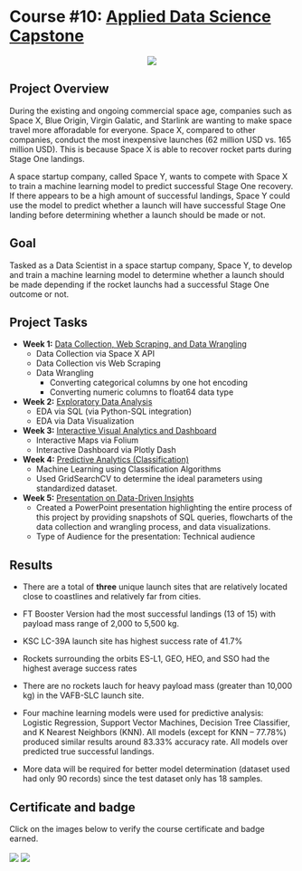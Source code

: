 # Course #10: [Applied Data Science Capstone](https://github.com/collinbashore/IBM-Data-Science-Professional-Certification/blob/main/10%20-%20Capstone%20Project/Data-Science-Capstone-Collin.pdf)

<p align="center">
    <img src = "https://github.com/collinbashore/IBM-Data-Science-Professional-Certification/blob/main/10%20-%20Capstone%20Project/Data%20Sciecne%20Capstone%20Project%20Cover%20Slide.JPG">
</p>

## Project Overview
During the existing and ongoing commercial space age, companies such as Space X, Blue Origin, Virgin Galatic, and Starlink are wanting to make space travel more afforadable for everyone. Space X, compared to other companies, conduct the most inexpensive launches (62 million USD vs. 165 million USD). This is because Space X is able to recover rocket parts during Stage One landings.

A space startup company, called Space Y, wants to compete with Space X to train a machine learning model to predict successful Stage One recovery. If there appears to be a high amount of successful landings, Space Y could use the model to predict whether a launch will have successful Stage One landing before determining whether a launch should be made or not.

## Goal
Tasked as a Data Scientist in a space startup company, Space Y, to develop and train a machine learning model to determine whether a launch should be made depending if the rocket launchs had a successful Stage One outcome or not. 

## Project Tasks
- **Week 1:** [Data Collection, Web Scraping, and Data Wrangling](https://github.com/collinbashore/IBM-Data-Science-Professional-Certification/tree/main/10%20-%20Capstone%20Project/Week%201%20Data%20Cleaning%20-%20Webscraping%20-%20Data%20Wrangling)
    - Data Collection via Space X API
    - Data Collection vis Web Scraping
    - Data Wrangling
        - Converting categorical columns by one hot encoding
        - Converting numeric columns to float64 data type
- **Week 2:** [Exploratory Data Analysis](https://github.com/collinbashore/IBM-Data-Science-Professional-Certification/tree/main/10%20-%20Capstone%20Project/Week%202%20Exploratory%20Data%20Analysis)
    - EDA via SQL (via Python-SQL integration)
    - EDA via Data Visualization
- **Week 3:** [Interactive Visual Analytics and Dashboard](https://github.com/collinbashore/IBM-Data-Science-Professional-Certification/tree/main/10%20-%20Capstone%20Project/Week%203%20Visual%20Analytics%20and%20Interactive%20Dashboards)
    - Interactive Maps via Folium
    - Interactive Dashboard via Plotly Dash
- **Week 4:** [Predictive Analytics (Classification)](https://github.com/collinbashore/IBM-Data-Science-Professional-Certification/tree/main/10%20-%20Capstone%20Project/Week%204%20Predictive%20Analytics%20(Classification))
    - Machine Learning using Classification Algorithms
    - Used GridSearchCV to determine the ideal parameters using standardized dataset.
- **Week 5:** [Presentation on Data-Driven Insights](https://github.com/collinbashore/IBM-Data-Science-Professional-Certification/blob/main/10%20-%20Capstone%20Project/Data-Science-Capstone-Collin.pdf)
    - Created a PowerPoint presentation highlighting the entire process of this project by providing snapshots of SQL queries, flowcharts of the data collection and wrangling process, and data visualizations.
    - Type of Audience for the presentation: Technical audience 
## Results

- There are a total of **three** unique launch sites that are relatively located close to coastlines and relatively far from cities. 

- FT Booster Version had the most successful landings (13 of 15) with payload mass range of 2,000 to 5,500 kg.

- KSC LC-39A launch site has highest success rate of 41.7%

- Rockets surrounding the orbits ES-L1, GEO, HEO, and SSO had the highest average success rates

- There are no rockets lauch for heavy payload mass (greater than 10,000 kg) in the VAFB-SLC launch site.

- Four machine learning models were used for predictive analysis: Logistic Regression, Support Vector Machines, Decision Tree Classifier, and K Nearest Neighbors (KNN). All models (except for KNN – 77.78%) produced similar results around 83.33% accuracy rate. All models over predicted true successful landings.

- More data will be required for better model determination (dataset used had only 90 records) since the test dataset only has 18 samples.
## Certificate and badge
Click on the images below to verify the course certificate and badge earned. <br><br>
[![](https://github.com/collinbashore/IBM-Data-Science-Professional-Certification/blob/main/10%20-%20Capstone%20Project/IBM%20Applied%20Data%20Sciecne%20Capstone%20Certificate.jpg)](https://coursera.org/verify/SN9UZ47QBGET)
[![](https://github.com/collinbashore/IBM-Data-Science-Professional-Certification/blob/main/10%20-%20Capstone%20Project/applied-data-science-capstone.1.png)](https://www.credly.com/badges/85229465-4ca6-40a8-a128-c82214974553/public_url)